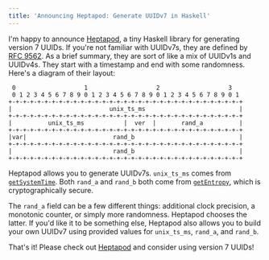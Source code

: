 ```yaml
---
title: 'Announcing Heptapod: Generate UUIDv7 in Haskell'
---
```


I'm happy to announce [Heptapod][1], a tiny Haskell library for generating version 7 UUIDs.
If you're not familiar with UUIDv7s, they are defined by [RFC 9562][2].
As a brief summary, they are sort of like a mix of UUIDv1s and UUIDv4s.
They start with a timestamp and end with some randomness.
Here's a diagram of their layout:

```
 0                   1                   2                   3
 0 1 2 3 4 5 6 7 8 9 0 1 2 3 4 5 6 7 8 9 0 1 2 3 4 5 6 7 8 9 0 1
+-+-+-+-+-+-+-+-+-+-+-+-+-+-+-+-+-+-+-+-+-+-+-+-+-+-+-+-+-+-+-+-+
|                           unix_ts_ms                          |
+-+-+-+-+-+-+-+-+-+-+-+-+-+-+-+-+-+-+-+-+-+-+-+-+-+-+-+-+-+-+-+-+
|          unix_ts_ms           |  ver  |       rand_a          |
+-+-+-+-+-+-+-+-+-+-+-+-+-+-+-+-+-+-+-+-+-+-+-+-+-+-+-+-+-+-+-+-+
|var|                        rand_b                             |
+-+-+-+-+-+-+-+-+-+-+-+-+-+-+-+-+-+-+-+-+-+-+-+-+-+-+-+-+-+-+-+-+
|                            rand_b                             |
+-+-+-+-+-+-+-+-+-+-+-+-+-+-+-+-+-+-+-+-+-+-+-+-+-+-+-+-+-+-+-+-+
```

Heptapod allows you to generate UUIDv7s.
`unix_ts_ms` comes from [`getSystemTime`][3].
Both `rand_a` and `rand_b` both come from [`getEntropy`][4], which is cryptographically secure.

The `rand_a` field can be a few different things: additional clock precision, a monotonic counter, or simply more randomness.
Heptapod chooses the latter.
If you'd like it to be something else, Heptapod also allows you to build your own UUIDv7 using provided values for `unix_ts_ms`, `rand_a`, and `rand_b`.

That's it!
Please check out [Heptapod][1] and consider using version 7 UUIDs!

[1]: https://hackage.haskell.org/package/heptapod-1.0.0.0
[2]: https://datatracker.ietf.org/doc/html/rfc9562
[3]: https://hackage.haskell.org/package/time-1.14/docs/Data-Time-Clock-System.html#v:getSystemTime
[4]: https://hackage.haskell.org/package/entropy-0.4.1.10/docs/System-Entropy.html#v:getEntropy
